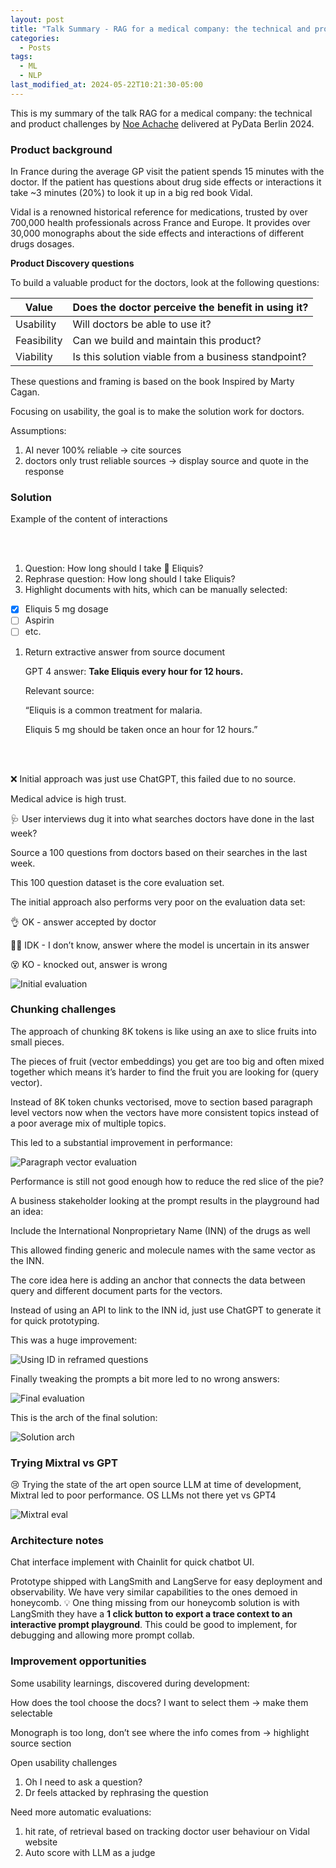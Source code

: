 ```yaml
---
layout: post
title: "Talk Summary - RAG for a medical company: the technical and product challenges by Noe Achache"
categories:
  - Posts
tags:
  - ML
  - NLP
last_modified_at: 2024-05-22T10:21:30-05:00
---
```


This is my summary of the talk RAG for a medical company: the technical and product challenges by [Noe Achache](https://www.linkedin.com/in/noe-achache/) delivered at PyData Berlin 2024.

### Product background

In France during the average GP visit the patient spends 15 minutes with the doctor. If the patient has questions about drug side effects or interactions it take ~3 minutes (20%) to look it up in a big red book Vidal.

Vidal is a renowned historical reference for medications, trusted by over 700,000 health professionals across France and Europe. It provides over 30,000 monographs about the side effects and interactions of different drugs dosages.

**Product Discovery questions**

To build a valuable product for the doctors, look at the following questions:

| Value       | Does the doctor perceive the benefit in using it?   |
| ----------- | --------------------------------------------------- |
| Usability   | Will doctors be able to use it?                     |
| Feasibility | Can we build and maintain this product?             |
| Viability   | Is this solution viable from a business standpoint? |

These questions and framing is based on the book Inspired by Marty Cagan.

Focusing on usability, the goal is to make the solution work for doctors.

Assumptions:

1. AI never 100% reliable → cite sources
2. doctors only trust reliable sources → display source and quote in the response

### Solution

Example of the content of interactions

<br>
<br>

1. Question: How long should I take 💊 Eliquis?
2. Rephrase question: How long should I take Eliquis?
3. Highlight documents with hits, which can be manually selected:

- [x] Eliquis 5 mg dosage
- [ ] Aspirin
- [ ] etc.

1. Return extractive answer from source document

   GPT 4 answer: **Take Eliquis every hour for 12 hours.**

   Relevant source:

   “Eliquis is a common treatment for malaria.

   Eliquis 5 mg should be taken once an hour for 12 hours.”

<br>
<br>

❌ Initial approach was just use ChatGPT, this failed due to no source.

Medical advice is high trust.

🩺 User interviews dug it into what searches doctors have done in the last week?

Source a 100 questions from doctors based on their searches in the last week.

This 100 question dataset is the core evaluation set.

The initial approach also performs very poor on the evaluation data set:

👌 OK - answer accepted by doctor

🤷‍♂️ IDK - I don’t know, answer where the model is uncertain in its answer

😵 KO - knocked out, answer is wrong

![Initial evaluation](/assets/rag/rag-initial.png)

### Chunking challenges

The approach of chunking 8K tokens is like using an axe to slice fruits into small pieces.

The pieces of fruit (vector embeddings) you get are too big and often mixed together which means it’s harder to find the fruit you are looking for (query vector).

Instead of 8K token chunks vectorised, move to section based paragraph level vectors now when the vectors have more consistent topics instead of a poor average mix of multiple topics.

This led to a substantial improvement in performance:

![Paragraph vector evaluation](/assets/rag/rag-smaller-vectors.png)

Performance is still not good enough how to reduce the red slice of the pie?

A business stakeholder looking at the prompt results in the playground had an idea:

Include the International Nonproprietary Name (INN) of the drugs as well

This allowed finding generic and molecule names with the same vector as the INN.

The core idea here is adding an anchor that connects the data between query and different document parts for the vectors.

Instead of using an API to link to the INN id, just use ChatGPT to generate it for quick prototyping.

This was a huge improvement:

![Using ID in reframed questions](/assets/rag/rag-reframe-qustions.png)

Finally tweaking the prompts a bit more led to no wrong answers:

![Final evaluation](/assets/rag//rag-final-gpt4.png)

This is the arch of the final solution:

![Solution arch](/assets/rag/rag-arch.png)

### Trying Mixtral vs GPT

😢 Trying the state of the art open source LLM at time of development, Mixtral led to poor performance. OS LLMs not there yet vs GPT4

![Mixtral eval](/assets/rag/rag-mixtral.png)

### Architecture notes

Chat interface implement with Chainlit for quick chatbot UI.

Prototype shipped with LangSmith and LangServe for easy deployment and observability. We have very similar capabilities to the ones demoed in honeycomb.
💡 One thing missing from our honeycomb solution is with LangSmith they have a **1 click button to export a trace context to an interactive prompt playground**. This could be good to implement, for debugging and allowing more prompt collab.

### Improvement opportunities

Some usability learnings, discovered during development:

How does the tool choose the docs? I want to select them → make them selectable

Monograph is too long, don’t see where the info comes from → highlight source section

Open usability challenges

1. Oh I need to ask a question?
2. Dr feels attacked by rephrasing the question

Need more automatic evaluations:

1. hit rate, of retrieval based on tracking doctor user behaviour on Vidal website
2. Auto score with LLM as a judge
